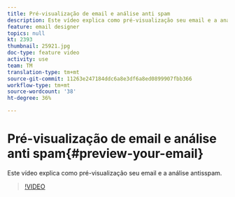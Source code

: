 ```yaml
---
title: Pré-visualização de email e análise anti spam
description: Este vídeo explica como pré-visualização seu email e a análise antisspam.
feature: email designer
topics: null
kt: 2393
thumbnail: 25921.jpg
doc-type: feature video
activity: use
team: TM
translation-type: tm+mt
source-git-commit: 11263e247184ddc6a8e3df6a8ed0899907fbb366
workflow-type: tm+mt
source-wordcount: '38'
ht-degree: 36%

---
```



# Pré-visualização de email e análise anti spam{#preview-your-email}

Este vídeo explica como pré-visualização seu email e a análise antisspam.

>[!VIDEO](https://video.tv.adobe.com/v/25921?quality=12)
